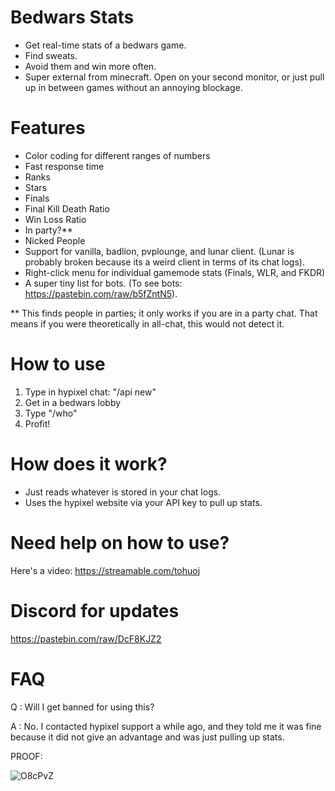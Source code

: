 

# Bedwars Stats
- Get real-time stats of a bedwars game.
- Find sweats.
- Avoid them and win more often.
- Super external from minecraft. Open on your second monitor, or just pull up in between games without an annoying blockage.

# Features
- Color coding for different ranges of numbers
- Fast response time 
- Ranks
- Stars
- Finals
- Final Kill Death Ratio
- Win Loss Ratio
- In party?**
- Nicked People
- Support for vanilla, badlion, pvplounge, and lunar client. (Lunar is probably broken because its a weird client in terms of its chat logs).
- Right-click menu for individual gamemode stats (Finals, WLR, and FKDR)
- A super tiny list for bots. (To see bots: https://pastebin.com/raw/b5fZntN5). 

** This finds people in parties; it only works if you are in a party chat. That means if you were theoretically in all-chat, this would not detect it.

# How to use
  1. Type in hypixel chat: "/api new"
  2. Get in a bedwars lobby
  3. Type "/who"
  4. Profit!
  
# How does it work?
- Just reads whatever is stored in your chat logs.
- Uses the hypixel website via your API key to pull up stats.

# Need help on how to use?
Here's a video: https://streamable.com/tohuoj

# Discord for updates
https://pastebin.com/raw/DcF8KJZ2

# FAQ
Q : Will I get banned for using this?

A : No. I contacted hypixel support a while ago, and they told me it was fine because it did not give an advantage and was just pulling up stats.

PROOF:

![O8cPvZ](https://user-images.githubusercontent.com/40608267/119517244-7350cb80-bd45-11eb-8b2b-f2240a2e8817.png)

